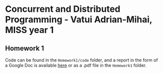 # Concurrent and Distributed Programming - Vatui Adrian-Mihai, MISS year 1

## Homework 1

Code can be found in the `Homework1/code` folder, and a report in the form of a Google Doc is
available [here](https://docs.google.com/document/d/1opPraFf4Q3c5grPMF8RDlOdBDKRswbxgjYo1cg3ECRc/edit?usp=sharing)
or as a .pdf file in the `Homework1` folder.